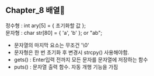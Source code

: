 ## Chapter_8 배열🎯

정수형 : int ary[5] = { 초기화할 값 };   
문자형 : char str[80] = { 'a', 'b' }; or "ab";   
* 문자열의 마지막 요소는 무조건 '\0'
* 문자형은 한 번 초기화 후 변경시 strcpy() 사용해야함.   
* gets() : Enter입력 전까지 모든 문자를 문자열에 저장하는 함수   
* puts() : 문자열 출력 함수. 자동 개행 기능을 가짐   
